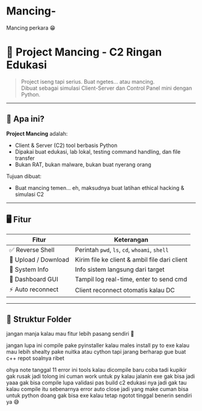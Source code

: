 # Mancing-
Mancing perkara 😁

# 🎣 Project Mancing - C2 Ringan Edukasi

> Project iseng tapi serius. Buat ngetes... atau mancing.  
> Dibuat sebagai simulasi Client-Server dan Control Panel mini dengan Python.

---

## 🧠 Apa ini?

**Project Mancing** adalah:
- Client & Server (C2) tool berbasis Python
- Dipakai buat edukasi, lab lokal, testing command handling, dan file transfer
- Bukan RAT, bukan malware, bukan buat nyerang orang

Tujuan dibuat:  
- Buat mancing temen... eh, maksudnya buat latihan ethical hacking & simulasi C2

---

## 🖥️ Fitur

| Fitur                 | Keterangan                              |
|----------------------|------------------------------------------|
| ✅ Reverse Shell      | Perintah `pwd`, `ls`, `cd`, `whoami`, `shell` |
| 📁 Upload / Download  | Kirim file ke client & ambil file dari client |
| 🧠 System Info        | Info sistem langsung dari target         |
| 📡 Dashboard GUI      | Tampil log real-time, enter to send cmd |
| ⚡ Auto reconnect     | Client reconnect otomatis kalau DC       |

---

## 📂 Struktur Folder

jangan manja kalau mau fitur lebih pasang sendiri 🗿 

jangan lupa ini compile pake pyinstaller kalau males install py to exe kalau mau lebih shealty pake nuitka atau cython tapi jarang berharap gue buat c++ repot soalnya ribet






ohya note tanggal 11 error ini tools kalau dicompile baru coba tadi kupikir gak rusak jadi tolong ini cuman work untuk py kalau jalanin exe gak bisa jadi yaaa gak bisa compile lupa validasi pas build c2 edukasi nya jadi gak tau kalau compile itu sebenarnya error auto close jadi yang make cuman bisa untuk python doang gak bisa exe kalau tetap ngotot tinggal benerin sendiri ya 😅
